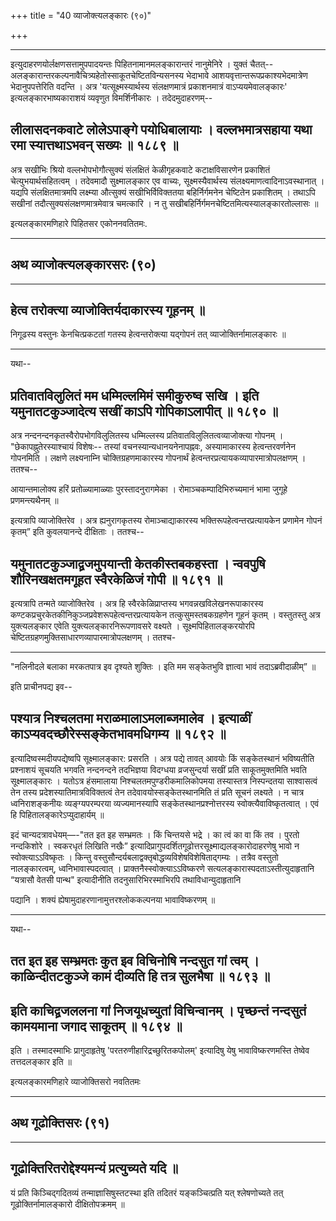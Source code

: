 +++
title = "40 व्याजोक्त्यलङ्कारः (९०)"

+++


------------------------------------------------------------------------

इत्युदाहरणयोर्लक्षणसत्तामुपपादयन्तः पिहितनामानमलङ्कारान्तरं नानुमेनिरे ।
युक्तं चैतत्--अलङ्कारान्तरकल्पनावैचित्र्यहेतोस्साकूतचेष्टितविन्यसनस्य
भेदाभावे आशयवृत्तान्तरूपप्रकाश्यभेदमात्रेण भेदानुपपत्तेरिति वदन्ति ।
अत्र 'यत्सूक्ष्मस्यार्थस्य संलक्षणमात्रं प्रकाशनमात्रं
वाऽप्ययमेवालङ्कारः' इत्यलङ्कारभाष्यकाराशयं व्यवृणुत विमर्शिनीकारः ।
तदेदमुदाहरणम्--



## लीलासदनकवाटे लोलेऽपाङ्गे पयोधिबालायाः । वल्लभमात्रसहाया यथा रमा स्यात्तथाऽभवन् सख्यः ॥ १८८९ ॥

अत्र सखीभिः श्रियो वल्लभोपभोगौत्सुक्यं संलक्षितं केळीगृहकवाटे
कटाक्षविसारणेन प्रकाशितं चेत्युभयार्थसहितत्वम् । तदेवमादौ सुक्ष्मालङ्कार
एव वाच्यः, सूक्ष्मस्यैवार्थस्य संलक्ष्यमाणत्वादिनाऽवस्थानात् । यद्यपि
संलक्षितमात्रमपि लक्ष्म्या औत्सुक्यं सखीभिर्विविक्ततया बहिर्निर्गमनेन
चेष्टितेन प्रकाशितम् । तथाऽपि सखीनां तदौत्सुक्यसंलक्षणमात्रमेवात्र
चमत्कारि । न तु सखीबहिर्निर्गमनचेष्टितमित्यस्यालङ्कारतोल्लासः ॥

इत्यलङ्कारमणिहारे पिहितसर एकोननवतितमः.

------------------------------------------------------------------------

## अथ व्याजोक्त्यलङ्कारसरः (९०)

------------------------------------------------------------------------

## हेत्व तरोक्त्या व्याजोक्तिर्यदाकारस्य गूहनम् ॥

निगूढस्य वस्तुनः केनचित्प्रकटतां गतस्य हेत्वन्तरोक्त्या यद्गोपनं तत्
व्याजोक्तिर्नामालङ्कारः ॥

------------------------------------------------------------------------

यथा--



## प्रतिवातविलुलितं मम धम्मिल्लमिमं समीकुरुष्व सखि । इति यमुनातटकुञ्जादेत्य सखीं काऽपि गोपिकाऽलापीत् ॥ १८९० ॥

अत्र नन्दनन्दनकृतस्वैरोपभोगविलुलितस्य धम्मिल्लस्य
प्रतिवातविलुलितत्वव्याजोक्त्या गोपनम् । "छेकापह्नुतेरस्याश्चायं विशेषः--
तस्यां वचनस्यान्यधानयनेनापह्नवः, अस्यामाकारस्य हेत्वन्तरवर्णनेन गोपनमिति
। लक्षणे लक्ष्यनाम्नि चोक्तिग्रहणमाकारस्य गोपनार्थं
हेत्वन्तरप्रत्यायकव्यापारमात्रोपलक्षणम् । ततश्च--

आयान्तमालोक्य हरिं प्रतोळ्यामाळ्याः पुरस्तादनुरागमेका ।
रोमाञ्चकम्पादिभिरुच्यमानं भामा जुगूहे प्रणमन्त्यथैनम् ॥

इत्यत्रापि व्याजोक्तिरेव । अत्र ह्यनुरागकृतस्य रोमाञ्चाद्याकारस्य
भक्तिरूपहेत्वन्तरप्रत्यायकेन प्रणामेन गोपनं कृतम्” इति कुवलयानन्दे
दीक्षिताः । ततश्च--



## यमुनातटकुञ्जाद्व्रजमुपयान्ती केतकीस्तबकहस्ता । न्ववपुषि शौरिनखक्षतमगूहत स्वैरकेळिजं गोपी ॥ १८९१ ॥

इत्यत्रापि तन्मते व्याजोक्तिरेव । अत्र हि स्वैरकेळिप्राप्तस्य
भगवन्नखविलेखनरूपाकारस्य
कण्टकप्रचुरकेतकीनिकुञ्जप्रवेशरूपहेत्वन्तरप्रत्यायकेन
तत्कुसुमस्तबकग्रहणेन गूहनं कृतम् । वस्तुतस्तु अत्र युक्त्यलङ्कार एवेति
युक्त्यलङ्कारनिरूपणावसरे वक्ष्यते । सूक्ष्मपिहितालङ्करयोरपि
चेष्टितग्रहणमुक्तिसाधारणव्यापारमात्रोपलक्षणम् । ततश्च-

------------------------------------------------------------------------

"नलिनीदले बलाका मरकतपात्र इव दृश्यते शुक्तिः । इति मम सङ्केतभुवि
ज्ञात्वा भावं तदाऽब्रवीदाळीम्” ॥

इति प्राचीनपद्य इव--



## पश्यात्र निश्चलतमा मराळमालाऽमलाब्जमालेव । इत्याळीं काऽप्यवदच्छौरेस्सङ्केतभावमधिगम्य ॥ १८९२ ॥

इत्यादिष्वस्मदीयपद्येष्वपि सूक्ष्मालङ्कार: प्रसरति । अत्र पद्ये तावत्
आवयोः किं सङ्केतस्थानं भविष्यतीति प्रश्नाशयं सूचयति भगवति नन्दनन्दने
तदभिज्ञया विदग्धया व्रजसुन्दर्या सखीं प्रति साकूतमुक्तमिति भवति
सूक्ष्मालङ्कारः । यतोऽत्र हंसमालाया निश्चलतमपुण्डरीकमालिकोपमया
तस्यास्तत्र निस्पन्दतया साश्वासत्वं तेन तस्य
प्रदेशस्यातिमात्रविविक्तत्वं तेन तदेवावयोस्सङ्केतस्थानमिति तं प्रति सूचनं
लक्ष्यते । न चात्र ध्वनिराशङ्कनीयः व्यङ्ग्यपरम्परया व्यज्यमानस्यापि
सङ्केतस्थानप्रश्नोत्तरस्य स्वोक्त्यैवाविष्कृतत्वात् । एवं हि
पिहितालङ्कारेऽप्युदाहार्यम् ॥

इदं चान्यदत्रावधेयम्—-"तत इत इह सम्भ्रमतः । किं चिन्तयसे भद्रे । का त्वं
का वा किं तव । पुरतो नन्दकिशोरे । स्वकरधृतं लिखिति नखैः”
इत्यादिप्रागुपदर्शितगूढोत्तरसूक्ष्माद्यलङ्कारोदाहरणेषु भावो न
स्वोक्त्याऽऽविष्कृतः । किन्तु
वस्तुसौन्दर्यबलाद्वक्तृबोद्धव्यविशेषविशेषिताद्गम्यः । तत्रैव वस्तुतो
नालङ्कारत्वम्, ध्वनिभावास्पदत्वात् । प्राक्तनैस्स्वोक्त्याऽऽविष्करणे
सत्यलङ्कारास्पदताऽस्तीत्युदाहृतानि “यत्रासौ वेतसी पान्थ" इत्यादीनीति
तदनुसारिभिरस्माभिरपि तथाविधान्युदाहृतानि

पद्यानि । शक्यं ह्येषामुदाहरणानामुत्तरश्लोककल्पनया भावाविष्करणम् ॥

------------------------------------------------------------------------

यथा--



## तत इत इह सम्भ्रमतः कुत इव विचिनोषि नन्दसुत गां त्वम् । काळिन्दीतटकुञ्जे कामं दीव्यति हि तत्र सुलभैषा ॥ १८९३ ॥



## इति काचिद्व्रजललना गां निजयूधच्युतां विचिन्वानम् । पृच्छन्तं नन्दसुतं कामयमाना जगाद साकूतम् ॥ १८९४ ॥

इति । तस्मादस्माभिः प्रागुदाहृतेषु 'परतरुणीहारिद्रच्छुरितकपोलम्'
इत्यादिषु येषु भावाविष्करणमस्ति तेष्वेव तत्तदलङ्कार इति ॥

इत्यलङ्कारमणिहारे व्याजोक्तिसरो नवतितमः

------------------------------------------------------------------------

## अथ गूढोक्तिसरः (९१)

------------------------------------------------------------------------



## गूढोक्तिरितरोद्देश्यमन्यं प्रत्युच्यते यदि ॥

यं प्रति किञ्चिद्गदितव्यं तन्माज्ञासिषुस्तटस्था इति तदितरं यङ्कञ्चित्प्रति
यत् श्लेषणोच्यते तत् गूढोक्तिर्नामालङ्कारो दीक्षितोपक्रमम् ॥
